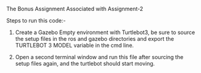 The Bonus Assignment Associated with Assignment-2

Steps to run this code:-

1. Create a Gazebo Empty environment with Turtlebot3, be sure to source the setup files in the ros and gazebo directories and export the TURTLEBOT 3 MODEL variable in the cmd line.

2. Open a second terminal window and run this file after sourcing the setup files again, and the turtlebot should start moving.
